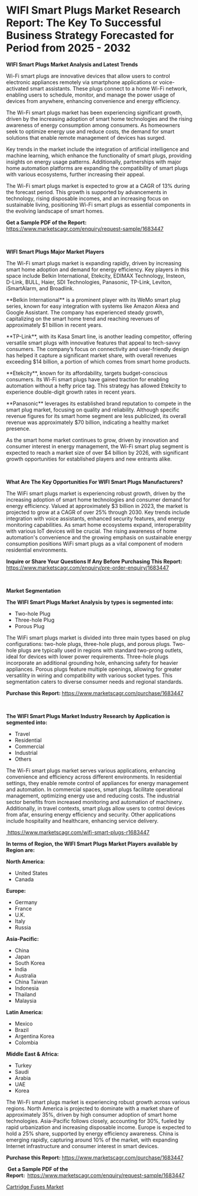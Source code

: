 <p><h1>WIFI Smart Plugs Market Research Report: The Key To Successful Business Strategy Forecasted for Period from 2025 - 2032</h1></p><p><strong>WIFI Smart Plugs Market Analysis and Latest Trends</strong></p>
<p><p>Wi-Fi smart plugs are innovative devices that allow users to control electronic appliances remotely via smartphone applications or voice-activated smart assistants. These plugs connect to a home Wi-Fi network, enabling users to schedule, monitor, and manage the power usage of devices from anywhere, enhancing convenience and energy efficiency.</p><p>The Wi-Fi smart plugs market has been experiencing significant growth, driven by the increasing adoption of smart home technologies and the rising awareness of energy consumption among consumers. As homeowners seek to optimize energy use and reduce costs, the demand for smart solutions that enable remote management of devices has surged. </p><p>Key trends in the market include the integration of artificial intelligence and machine learning, which enhance the functionality of smart plugs, providing insights on energy usage patterns. Additionally, partnerships with major home automation platforms are expanding the compatibility of smart plugs with various ecosystems, further increasing their appeal.</p><p>The Wi-Fi smart plugs market is expected to grow at a CAGR of 13% during the forecast period. This growth is supported by advancements in technology, rising disposable incomes, and an increasing focus on sustainable living, positioning Wi-Fi smart plugs as essential components in the evolving landscape of smart homes.</p></p>
<p><strong>Get a Sample PDF of the Report:&nbsp;</strong> <a href="https://www.marketscagr.com/enquiry/request-sample/1683447?utm_campaign=2471&utm_medium=2&utm_source=Github&utm_content=ia&utm_term=06042025&utm_id=wifi-smart-plugs">https://www.marketscagr.com/enquiry/request-sample/1683447</a></p>
<p>&nbsp;</p>
<p><strong>WIFI Smart Plugs Major Market Players</strong></p>
<p><p>The Wi-Fi smart plugs market is expanding rapidly, driven by increasing smart home adoption and demand for energy efficiency. Key players in this space include Belkin International, Etekcity, EDIMAX Technology, Insteon, D-Link, BULL, Haier, SDI Technologies, Panasonic, TP-Link, Leviton, iSmartAlarm, and Broadlink.</p><p>**Belkin International** is a prominent player with its WeMo smart plug series, known for easy integration with systems like Amazon Alexa and Google Assistant. The company has experienced steady growth, capitalizing on the smart home trend and reaching revenues of approximately $1 billion in recent years.</p><p>**TP-Link**, with its Kasa Smart line, is another leading competitor, offering versatile smart plugs with innovative features that appeal to tech-savvy consumers. The company’s focus on connectivity and user-friendly design has helped it capture a significant market share, with overall revenues exceeding $14 billion, a portion of which comes from smart home products.</p><p>**Etekcity**, known for its affordability, targets budget-conscious consumers. Its Wi-Fi smart plugs have gained traction for enabling automation without a hefty price tag. This strategy has allowed Etekcity to experience double-digit growth rates in recent years.</p><p>**Panasonic** leverages its established brand reputation to compete in the smart plug market, focusing on quality and reliability. Although specific revenue figures for its smart home segment are less publicized, its overall revenue was approximately $70 billion, indicating a healthy market presence.</p><p>As the smart home market continues to grow, driven by innovation and consumer interest in energy management, the Wi-Fi smart plug segment is expected to reach a market size of over $4 billion by 2026, with significant growth opportunities for established players and new entrants alike.</p></p>
<p>&nbsp;</p>
<p><strong>What Are The Key Opportunities For WIFI Smart Plugs Manufacturers?</strong></p>
<p><p>The WiFi smart plugs market is experiencing robust growth, driven by the increasing adoption of smart home technologies and consumer demand for energy efficiency. Valued at approximately $3 billion in 2023, the market is projected to grow at a CAGR of over 25% through 2030. Key trends include integration with voice assistants, enhanced security features, and energy monitoring capabilities. As smart home ecosystems expand, interoperability with various IoT devices will be crucial. The rising awareness of home automation's convenience and the growing emphasis on sustainable energy consumption positions WiFi smart plugs as a vital component of modern residential environments.</p></p>
<p><strong>Inquire or Share Your Questions If Any Before Purchasing This Report:</strong> <a href="https://www.marketscagr.com/enquiry/pre-order-enquiry/1683447?utm_campaign=2471&utm_medium=2&utm_source=Github&utm_content=ia&utm_term=06042025&utm_id=wifi-smart-plugs">https://www.marketscagr.com/enquiry/pre-order-enquiry/1683447</a></p>
<p>&nbsp;</p>
<p><strong>Market Segmentation</strong></p>
<p><strong>The WIFI Smart Plugs Market Analysis by types is segmented into:</strong></p>
<p><ul><li>Two-hole Plug</li><li>Three-hole Plug</li><li>Porous Plug</li></ul></p>
<p><p>The WiFi smart plugs market is divided into three main types based on plug configurations: two-hole plugs, three-hole plugs, and porous plugs. Two-hole plugs are typically used in regions with standard two-prong outlets, ideal for devices with lower power requirements. Three-hole plugs incorporate an additional grounding hole, enhancing safety for heavier appliances. Porous plugs feature multiple openings, allowing for greater versatility in wiring and compatibility with various socket types. This segmentation caters to diverse consumer needs and regional standards.</p></p>
<p><strong>Purchase this Report:&nbsp;</strong><a href="https://www.marketscagr.com/purchase/1683447?utm_campaign=2471&utm_medium=2&utm_source=Github&utm_content=ia&utm_term=06042025&utm_id=wifi-smart-plugs">https://www.marketscagr.com/purchase/1683447</a></p>
<p>&nbsp;</p>
<p><strong>The WIFI Smart Plugs Market Industry Research by Application is segmented into:</strong></p>
<p><ul><li>Travel</li><li>Residential</li><li>Commercial</li><li>Industrial</li><li>Others</li></ul></p>
<p><p>The Wi-Fi smart plugs market serves various applications, enhancing convenience and efficiency across different environments. In residential settings, they enable remote control of appliances for energy management and automation. In commercial spaces, smart plugs facilitate operational management, optimizing energy use and reducing costs. The industrial sector benefits from increased monitoring and automation of machinery. Additionally, in travel contexts, smart plugs allow users to control devices from afar, ensuring energy efficiency and security. Other applications include hospitality and healthcare, enhancing service delivery.</p></p>
<p><a href="https://www.marketscagr.com/wifi-smart-plugs-r1683447?utm_campaign=2471&utm_medium=2&utm_source=Github&utm_content=ia&utm_term=06042025&utm_id=wifi-smart-plugs">&nbsp;https://www.marketscagr.com/wifi-smart-plugs-r1683447</a></p>
<p><strong>In terms of Region, the WIFI Smart Plugs Market Players available by Region are:</strong></p>
<p>
    <p> <strong> North America: </strong>
        <ul>
            <li>United States</li>
            <li>Canada</li>
        </ul>
        </p> 
    <p> <strong> Europe: </strong>
        <ul>
            <li>Germany</li>
            <li>France</li>
            <li>U.K.</li>
            <li>Italy</li>
            <li>Russia</li>
        </ul>
        </p> 
    <p> <strong> Asia-Pacific: </strong>
        <ul>
            <li>China</li>
            <li>Japan</li>
            <li>South Korea</li>
            <li>India</li>
            <li>Australia</li>
            <li>China Taiwan</li>
            <li>Indonesia</li>
            <li>Thailand</li>
            <li>Malaysia</li>
        </ul>
        </p> 
    <p> <strong> Latin America: </strong>
        <ul>
            <li>Mexico</li>
            <li>Brazil</li>
            <li>Argentina Korea</li>
            <li>Colombia</li>
        </ul>
        </p> 
    <p> <strong> Middle East & Africa: </strong>
        <ul>
            <li>Turkey</li>
            <li>Saudi</li>
            <li>Arabia</li>
            <li>UAE</li>
            <li>Korea</li>
        </ul>
    </p>
    </p>
<p><p>The Wi-Fi smart plugs market is experiencing robust growth across various regions. North America is projected to dominate with a market share of approximately 35%, driven by high consumer adoption of smart home technologies. Asia-Pacific follows closely, accounting for 30%, fueled by rapid urbanization and increasing disposable income. Europe is expected to hold a 25% share, supported by energy efficiency awareness. China is emerging rapidly, capturing around 10% of the market, with expanding Internet infrastructure and consumer interest in smart devices.</p></p>
<p><strong>Purchase this Report: </strong><a href="https://www.marketscagr.com/purchase/1683447?utm_campaign=2471&utm_medium=2&utm_source=Github&utm_content=ia&utm_term=06042025&utm_id=wifi-smart-plugs">https://www.marketscagr.com/purchase/1683447</a></p>
<p>&nbsp;<strong>Get a Sample PDF of the Report:&nbsp;&nbsp;</strong><a href="https://www.marketscagr.com/enquiry/request-sample/1683447?utm_campaign=2471&utm_medium=2&utm_source=Github&utm_content=ia&utm_term=06042025&utm_id=wifi-smart-plugs">https://www.marketscagr.com/enquiry/request-sample/1683447</a></p>
<p><strong></strong></p>
<p><p><a href="https://github.com/krinerstormy331/Market-Research-Report-List-1/blob/main/cartridge-fuses-market.md?utm_campaign=2471&utm_medium=2&utm_source=Github&utm_content=ia&utm_term=06042025&utm_id=wifi-smart-plugs">Cartridge Fuses Market</a></p></p>